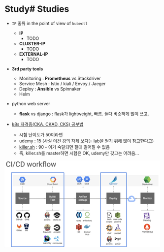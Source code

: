 # Study# Studies

- `IP` 종류 in the point of view of `kubectl`
  - **IP**
    - TODO
  - **CLUSTER-IP**
    - TODO
  - **EXTERNAL-IP**
    - TODO
- **3rd party tools**
  - Monitoring : **Prometheus** vs Stackdriver
  - Service Mesh : Istio / kiali / Envoy / Jaeger
  - Deploy : **Ansible** vs Spinnaker
  - Helm
- python web server
  - **flask** vs django : flask가 lightweight, 빠름. 둘다 비슷하게 많이 쓰고.

- [k8s 자격증(CKA, CKAD, CKS) 공부법](<https://www.youtube.com/watch?v=WDanHeELZcA&t=349s>)
  - 시험 난이도가 50이라면
  - udemy : 15 (사실 이건 강의 자체 보다는 lab을 얻기 위해 많이 참고한다고)
  - [killer.sh](https://killer.sh) : 90 - 이거 숙달되면 절대 떨어질 수 없음
  - 즉, killer.sh를 master하면 시험은 OK, udemy만 갖고는 어려움...
  
![CI/CD tools](ci-cd-tools.png)